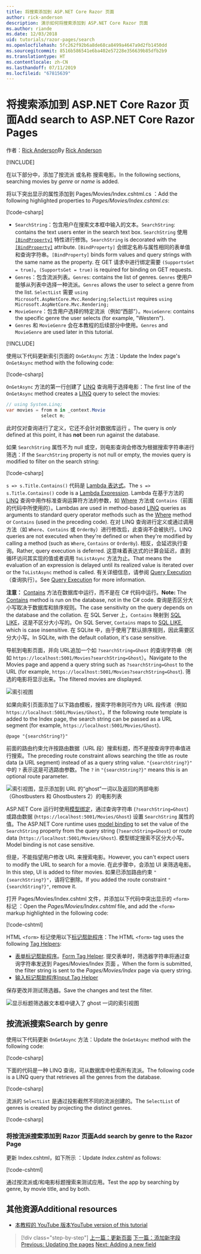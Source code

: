 ```yaml
---
title: 将搜索添加到 ASP.NET Core Razor 页面
author: rick-anderson
description: 演示如何将搜索添加到 ASP.NET Core Razor 页面
ms.author: riande
ms.date: 12/03/2018
uid: tutorials/razor-pages/search
ms.openlocfilehash: 5fc262f92b6a8de68ca8499a4647a9d2fb1450dd
ms.sourcegitcommit: 8516b586541e6ba402e57228e356639b85dfb2b9
ms.translationtype: HT
ms.contentlocale: zh-CN
ms.lasthandoff: 07/11/2019
ms.locfileid: "67815639"
---
```

# <a name="add-search-to-aspnet-core-razor-pages"></a><span data-ttu-id="c25e7-103">将搜索添加到 ASP.NET Core Razor 页面</span><span class="sxs-lookup"><span data-stu-id="c25e7-103">Add search to ASP.NET Core Razor Pages</span></span>

<span data-ttu-id="c25e7-104">作者：[Rick Anderson](https://twitter.com/RickAndMSFT)</span><span class="sxs-lookup"><span data-stu-id="c25e7-104">By [Rick Anderson](https://twitter.com/RickAndMSFT)</span></span>

[!INCLUDE[](~/includes/rp/download.md)]

<span data-ttu-id="c25e7-105">在以下部分中，添加了按流派  或名称  搜索电影。</span><span class="sxs-lookup"><span data-stu-id="c25e7-105">In the following sections, searching movies by *genre* or *name* is added.</span></span>

<span data-ttu-id="c25e7-106">将以下突出显示的属性添加到 Pages/Movies/Index.cshtml.cs  ：</span><span class="sxs-lookup"><span data-stu-id="c25e7-106">Add the following highlighted properties to *Pages/Movies/Index.cshtml.cs*:</span></span>

[!code-csharp[](razor-pages-start/sample/RazorPagesMovie22/Pages/Movies/Index.cshtml.cs?name=snippet_newProps&highlight=11-999)]

* <span data-ttu-id="c25e7-107">`SearchString`：包含用户在搜索文本框中输入的文本。</span><span class="sxs-lookup"><span data-stu-id="c25e7-107">`SearchString`: contains the text users enter in the search text box.</span></span> <span data-ttu-id="c25e7-108">`SearchString` 使用 [`[BindProperty]`](/dotnet/api/microsoft.aspnetcore.mvc.bindpropertyattribute) 特性进行修饰。</span><span class="sxs-lookup"><span data-stu-id="c25e7-108">`SearchString` is decorated with the [`[BindProperty]`](/dotnet/api/microsoft.aspnetcore.mvc.bindpropertyattribute) attribute.</span></span> <span data-ttu-id="c25e7-109">`[BindProperty]` 会绑定名称与属性相同的表单值和查询字符串。</span><span class="sxs-lookup"><span data-stu-id="c25e7-109">`[BindProperty]` binds form values and query strings with the same name as the property.</span></span> <span data-ttu-id="c25e7-110">在 GET 请求中进行绑定需要 `(SupportsGet = true)`。</span><span class="sxs-lookup"><span data-stu-id="c25e7-110">`(SupportsGet = true)` is required for binding on GET requests.</span></span>
* <span data-ttu-id="c25e7-111">`Genres`：包含流派列表。</span><span class="sxs-lookup"><span data-stu-id="c25e7-111">`Genres`: contains the list of genres.</span></span> <span data-ttu-id="c25e7-112">`Genres` 使用户能够从列表中选择一种流派。</span><span class="sxs-lookup"><span data-stu-id="c25e7-112">`Genres` allows the user to select a genre from the list.</span></span> <span data-ttu-id="c25e7-113">`SelectList` 需要 `using Microsoft.AspNetCore.Mvc.Rendering;`</span><span class="sxs-lookup"><span data-stu-id="c25e7-113">`SelectList` requires `using Microsoft.AspNetCore.Mvc.Rendering;`</span></span>
* <span data-ttu-id="c25e7-114">`MovieGenre`：包含用户选择的特定流派（例如“西部”）。</span><span class="sxs-lookup"><span data-stu-id="c25e7-114">`MovieGenre`: contains the specific genre the user selects (for example, "Western").</span></span>
* <span data-ttu-id="c25e7-115">`Genres` 和 `MovieGenre` 会在本教程的后续部分中使用。</span><span class="sxs-lookup"><span data-stu-id="c25e7-115">`Genres` and `MovieGenre` are used later in this tutorial.</span></span>

[!INCLUDE[](~/includes/bind-get.md)]

<span data-ttu-id="c25e7-116">使用以下代码更新索引页面的 `OnGetAsync` 方法：</span><span class="sxs-lookup"><span data-stu-id="c25e7-116">Update the Index page's `OnGetAsync` method with the following code:</span></span>

[!code-csharp[](razor-pages-start/sample/RazorPagesMovie22/Pages/Movies/Index.cshtml.cs?name=snippet_1stSearch)]

<span data-ttu-id="c25e7-117">`OnGetAsync` 方法的第一行创建了 [LINQ](/dotnet/csharp/programming-guide/concepts/linq/) 查询用于选择电影：</span><span class="sxs-lookup"><span data-stu-id="c25e7-117">The first line of the `OnGetAsync` method creates a [LINQ](/dotnet/csharp/programming-guide/concepts/linq/) query to select the movies:</span></span>

```csharp
// using System.Linq;
var movies = from m in _context.Movie
             select m;
```

<span data-ttu-id="c25e7-118">此时仅对查询进行了定义，它还不会针对数据库运行   。</span><span class="sxs-lookup"><span data-stu-id="c25e7-118">The query is *only* defined at this point, it has **not** been run against the database.</span></span>

<span data-ttu-id="c25e7-119">如果 `SearchString` 属性不为 null 或空，则电影查询会修改为根据搜索字符串进行筛选：</span><span class="sxs-lookup"><span data-stu-id="c25e7-119">If the `SearchString` property is not null or empty, the movies query is modified to filter on the search string:</span></span>

[!code-csharp[](razor-pages-start/sample/RazorPagesMovie22/Pages/Movies/Index.cshtml.cs?name=snippet_SearchNull)]

<span data-ttu-id="c25e7-120">`s => s.Title.Contains()` 代码是 [Lambda 表达式](/dotnet/csharp/programming-guide/statements-expressions-operators/lambda-expressions)。</span><span class="sxs-lookup"><span data-stu-id="c25e7-120">The `s => s.Title.Contains()` code is a [Lambda Expression](/dotnet/csharp/programming-guide/statements-expressions-operators/lambda-expressions).</span></span> <span data-ttu-id="c25e7-121">Lambda 在基于方法的 [LINQ](/dotnet/csharp/programming-guide/concepts/linq/) 查询中用作标准查询运算符方法的参数，如 [Where](/dotnet/csharp/programming-guide/concepts/linq/query-syntax-and-method-syntax-in-linq) 方法或 `Contains`（前面的代码中所使用的）。</span><span class="sxs-lookup"><span data-stu-id="c25e7-121">Lambdas are used in method-based [LINQ](/dotnet/csharp/programming-guide/concepts/linq/) queries as arguments to standard query operator methods such as the [Where](/dotnet/csharp/programming-guide/concepts/linq/query-syntax-and-method-syntax-in-linq) method or `Contains` (used in the preceding code).</span></span> <span data-ttu-id="c25e7-122">在对 LINQ 查询进行定义或通过调用方法（如 `Where`、`Contains` 或 `OrderBy`）进行修改后，此查询不会被执行。</span><span class="sxs-lookup"><span data-stu-id="c25e7-122">LINQ queries are not executed when they're defined or when they're modified by calling a method (such as `Where`, `Contains`  or `OrderBy`).</span></span> <span data-ttu-id="c25e7-123">相反，会延迟执行查询。</span><span class="sxs-lookup"><span data-stu-id="c25e7-123">Rather, query execution is deferred.</span></span> <span data-ttu-id="c25e7-124">这意味着表达式的计算会延迟，直到循环访问其实现的值或者调用 `ToListAsync` 方法为止。</span><span class="sxs-lookup"><span data-stu-id="c25e7-124">That means the evaluation of an expression is delayed until its realized value is iterated over or the `ToListAsync` method is called.</span></span> <span data-ttu-id="c25e7-125">有关详细信息，请参阅 [Query Execution](/dotnet/framework/data/adonet/ef/language-reference/query-execution)（查询执行）。</span><span class="sxs-lookup"><span data-stu-id="c25e7-125">See [Query Execution](/dotnet/framework/data/adonet/ef/language-reference/query-execution) for more information.</span></span>

<span data-ttu-id="c25e7-126">**注意：** [Contains](/dotnet/api/system.data.objects.dataclasses.entitycollection-1.contains) 方法在数据库中运行，而不是在 C# 代码中运行。</span><span class="sxs-lookup"><span data-stu-id="c25e7-126">**Note:** The [Contains](/dotnet/api/system.data.objects.dataclasses.entitycollection-1.contains) method is run on the database, not in the C# code.</span></span> <span data-ttu-id="c25e7-127">查询是否区分大小写取决于数据库和排序规则。</span><span class="sxs-lookup"><span data-stu-id="c25e7-127">The case sensitivity on the query depends on the database and the collation.</span></span> <span data-ttu-id="c25e7-128">在 SQL Server 上，`Contains` 映射到 [SQL LIKE](/sql/t-sql/language-elements/like-transact-sql)，这是不区分大小写的。</span><span class="sxs-lookup"><span data-stu-id="c25e7-128">On SQL Server, `Contains` maps to [SQL LIKE](/sql/t-sql/language-elements/like-transact-sql), which is case insensitive.</span></span> <span data-ttu-id="c25e7-129">在 SQLite 中，由于使用了默认排序规则，因此需要区分大小写。</span><span class="sxs-lookup"><span data-stu-id="c25e7-129">In SQLite, with the default collation, it's case sensitive.</span></span>

<span data-ttu-id="c25e7-130">导航到电影页面，并向 URL追加一个如 `?searchString=Ghost` 的查询字符串（例如 `https://localhost:5001/Movies?searchString=Ghost`）。</span><span class="sxs-lookup"><span data-stu-id="c25e7-130">Navigate to the Movies page and append a query string such as `?searchString=Ghost` to the URL (for example, `https://localhost:5001/Movies?searchString=Ghost`).</span></span> <span data-ttu-id="c25e7-131">筛选的电影将显示出来。</span><span class="sxs-lookup"><span data-stu-id="c25e7-131">The filtered movies are displayed.</span></span>

![索引视图](search/_static/ghost.png)

<span data-ttu-id="c25e7-133">如果向索引页面添加了以下路由模板，搜索字符串则可作为 URL 段传递（例如 `https://localhost:5001/Movies/Ghost`）。</span><span class="sxs-lookup"><span data-stu-id="c25e7-133">If the following route template is added to the Index page, the search string can be passed as a URL segment (for example, `https://localhost:5001/Movies/Ghost`).</span></span>

```cshtml
@page "{searchString?}"
```

<span data-ttu-id="c25e7-134">前面的路由约束允许按路由数据（URL 段）搜索标题，而不是按查询字符串值进行搜索。</span><span class="sxs-lookup"><span data-stu-id="c25e7-134">The preceding route constraint allows searching the title as route data (a URL segment) instead of as a query string value.</span></span>  <span data-ttu-id="c25e7-135">`"{searchString?}"` 中的 `?` 表示这是可选路由参数。</span><span class="sxs-lookup"><span data-stu-id="c25e7-135">The `?` in `"{searchString?}"` means this is an optional route parameter.</span></span>

![索引视图，显示添加到 URL 的“ghost”一词以及返回的两部电影（Ghostbusters 和 Ghostbusters 2）的电影列表](search/_static/g2.png)

<span data-ttu-id="c25e7-137">ASP.NET Core 运行时使用[模型绑定](xref:mvc/models/model-binding)，通过查询字符串 (`?searchString=Ghost`) 或路由数据 (`https://localhost:5001/Movies/Ghost`) 设置 `SearchString` 属性的值。</span><span class="sxs-lookup"><span data-stu-id="c25e7-137">The ASP.NET Core runtime uses [model binding](xref:mvc/models/model-binding) to set the value of the `SearchString` property from the query string (`?searchString=Ghost`) or route data (`https://localhost:5001/Movies/Ghost`).</span></span> <span data-ttu-id="c25e7-138">模型绑定搜索不区分大小写。</span><span class="sxs-lookup"><span data-stu-id="c25e7-138">Model binding is not case sensitive.</span></span>

<span data-ttu-id="c25e7-139">但是，不能指望用户修改 URL 来搜索电影。</span><span class="sxs-lookup"><span data-stu-id="c25e7-139">However, you can't expect users to modify the URL to search for a movie.</span></span> <span data-ttu-id="c25e7-140">在此步骤中，会添加 UI 来筛选电影。</span><span class="sxs-lookup"><span data-stu-id="c25e7-140">In this step, UI is added to filter movies.</span></span> <span data-ttu-id="c25e7-141">如果已添加路由约束 `"{searchString?}"`，请将它删除。</span><span class="sxs-lookup"><span data-stu-id="c25e7-141">If you added the route constraint `"{searchString?}"`, remove it.</span></span>

<span data-ttu-id="c25e7-142">打开 Pages/Movies/Index.cshtml 文件，并添加以下代码中突出显示的 `<form>` 标记  ：</span><span class="sxs-lookup"><span data-stu-id="c25e7-142">Open the *Pages/Movies/Index.cshtml* file, and add the `<form>` markup highlighted in the following code:</span></span>

[!code-cshtml[](razor-pages-start/sample/RazorPagesMovie22/Pages/Movies/Index2.cshtml?highlight=14-19&range=1-22)]

<span data-ttu-id="c25e7-143">HTML `<form>` 标记使用以下[标记帮助程序](xref:mvc/views/tag-helpers/intro)：</span><span class="sxs-lookup"><span data-stu-id="c25e7-143">The HTML `<form>` tag uses the following [Tag Helpers](xref:mvc/views/tag-helpers/intro):</span></span>

* <span data-ttu-id="c25e7-144">[表单标记帮助程序](xref:mvc/views/working-with-forms#the-form-tag-helper)。</span><span class="sxs-lookup"><span data-stu-id="c25e7-144">[Form Tag Helper](xref:mvc/views/working-with-forms#the-form-tag-helper).</span></span> <span data-ttu-id="c25e7-145">提交表单时，筛选器字符串将通过查询字符串发送到 Pages/Movies/Index 页面  。</span><span class="sxs-lookup"><span data-stu-id="c25e7-145">When the form is submitted, the filter string is sent to the *Pages/Movies/Index* page via query string.</span></span>
* [<span data-ttu-id="c25e7-146">输入标记帮助程序</span><span class="sxs-lookup"><span data-stu-id="c25e7-146">Input Tag Helper</span></span>](xref:mvc/views/working-with-forms#the-input-tag-helper)

<span data-ttu-id="c25e7-147">保存更改并测试筛选器。</span><span class="sxs-lookup"><span data-stu-id="c25e7-147">Save the changes and test the filter.</span></span>

![显示标题筛选器文本框中键入了 ghost 一词的索引视图](search/_static/filter.png)

## <a name="search-by-genre"></a><span data-ttu-id="c25e7-149">按流派搜索</span><span class="sxs-lookup"><span data-stu-id="c25e7-149">Search by genre</span></span>

<span data-ttu-id="c25e7-150">使用以下代码更新 `OnGetAsync` 方法：</span><span class="sxs-lookup"><span data-stu-id="c25e7-150">Update the `OnGetAsync` method with the following code:</span></span>

[!code-csharp[](razor-pages-start/sample/RazorPagesMovie22/Pages/Movies/Index.cshtml.cs?name=snippet_SearchGenre)]

<span data-ttu-id="c25e7-151">下面的代码是一种 LINQ 查询，可从数据库中检索所有流派。</span><span class="sxs-lookup"><span data-stu-id="c25e7-151">The following code is a LINQ query that retrieves all the genres from the database.</span></span>

[!code-csharp[](razor-pages-start/sample/RazorPagesMovie22/Pages/Movies/Index.cshtml.cs?name=snippet_LINQ)]

<span data-ttu-id="c25e7-152">流派的 `SelectList` 是通过投影截然不同的流派创建的。</span><span class="sxs-lookup"><span data-stu-id="c25e7-152">The `SelectList` of genres is created by projecting the distinct genres.</span></span>

[!code-csharp[](razor-pages-start/sample/RazorPagesMovie22/Pages/Movies/Index.cshtml.cs?name=snippet_SelectList)]

### <a name="add-search-by-genre-to-the-razor-page"></a><span data-ttu-id="c25e7-153">将按流派搜索添加到 Razor 页面</span><span class="sxs-lookup"><span data-stu-id="c25e7-153">Add search by genre to the Razor Page</span></span>

<span data-ttu-id="c25e7-154">更新 Index.cshtml，如下所示  ：</span><span class="sxs-lookup"><span data-stu-id="c25e7-154">Update *Index.cshtml* as follows:</span></span>

[!code-cshtml[](razor-pages-start/sample/RazorPagesMovie22/Pages/Movies/IndexFormGenreNoRating.cshtml?highlight=16-18&range=1-26)]

<span data-ttu-id="c25e7-155">通过按流派或/和电影标题搜索来测试应用。</span><span class="sxs-lookup"><span data-stu-id="c25e7-155">Test the app by searching by genre, by movie title, and by both.</span></span>

## <a name="additional-resources"></a><span data-ttu-id="c25e7-156">其他资源</span><span class="sxs-lookup"><span data-stu-id="c25e7-156">Additional resources</span></span>

* [<span data-ttu-id="c25e7-157">本教程的 YouTube 版本</span><span class="sxs-lookup"><span data-stu-id="c25e7-157">YouTube version of this tutorial</span></span>](https://youtu.be/4B6pHtdyo08)

> [!div class="step-by-step"]
> <span data-ttu-id="c25e7-158">[上一篇：更新页面](xref:tutorials/razor-pages/da1)
> [下一篇：添加新字段](xref:tutorials/razor-pages/new-field)</span><span class="sxs-lookup"><span data-stu-id="c25e7-158">[Previous: Updating the pages](xref:tutorials/razor-pages/da1)
[Next: Adding a new field](xref:tutorials/razor-pages/new-field)</span></span>
